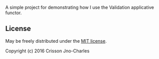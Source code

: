 A simple project for demonstrating how I use the Validation applicative functor.

License
-------

May be freely distributed under the [MIT license](https://raw.githubusercontent.com/crisson/validation/master/LICENSE).

Copyright (c) 2016 Crisson Jno-Charles